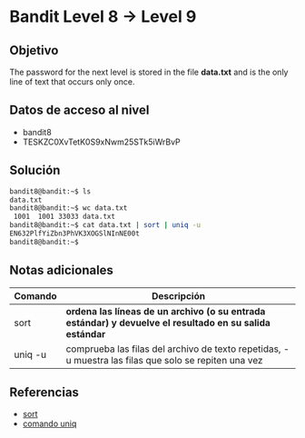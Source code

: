 # Bandit Level 8 → Level 9


## Objetivo
The password for the next level is stored in the file **data.txt** and is the only line of text that occurs only once.

## Datos de acceso al nivel 
- bandit8
- TESKZC0XvTetK0S9xNwm25STk5iWrBvP

## Solución
``` bash
bandit8@bandit:~$ ls
data.txt
bandit8@bandit:~$ wc data.txt
 1001  1001 33033 data.txt
bandit8@bandit:~$ cat data.txt | sort | uniq -u
EN632PlfYiZbn3PhVK3XOGSlNInNE00t
bandit8@bandit:~$
```


## Notas adicionales
| Comando | Descripción |
|------ | -------------- |
| sort |  **ordena las líneas de un archivo (o su entrada estándar) y devuelve el resultado en su salida estándar**|
| uniq -u |comprueba las filas del archivo de texto repetidas, -u muestra las filas que solo se repiten una vez |

## Referencias
- [sort](https://www.ediciones-eni.com/open/mediabook.aspx?idR=cce9f7333cc7dd1baab4902c66c51606)
- [comando uniq ](https://www.w3big.com/es/linux/linux-comm-uniq.html#gsc.tab=0)
